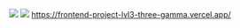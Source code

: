 <a href="https://codeclimate.com/github/roksana-z/frontend-project-lvl3/maintainability"><img src="https://api.codeclimate.com/v1/badges/016f731758e31401d413/maintainability" /></a>
<a href="https://codeclimate.com/github/roksana-z/frontend-project-lvl3/test_coverage"><img src="https://api.codeclimate.com/v1/badges/016f731758e31401d413/test_coverage" /></a>
https://frontend-project-lvl3-three-gamma.vercel.app/
